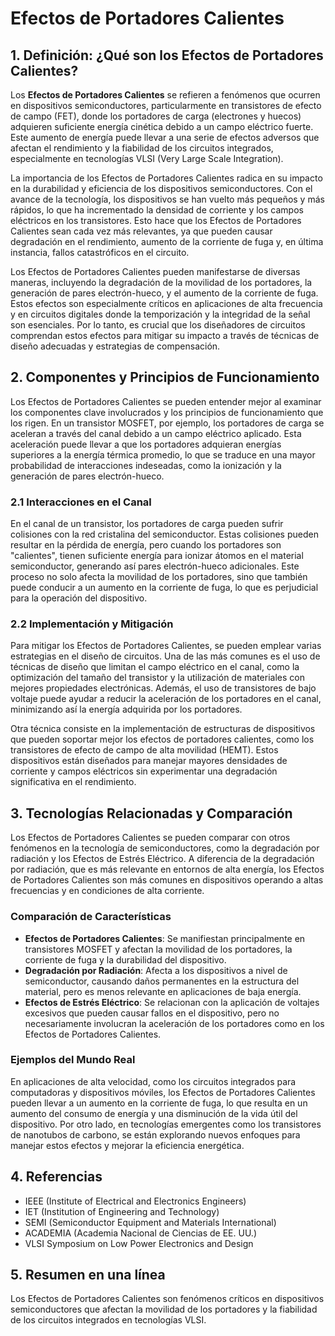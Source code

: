 # Efectos de Portadores Calientes

## 1. Definición: ¿Qué son los **Efectos de Portadores Calientes**?
Los **Efectos de Portadores Calientes** se refieren a fenómenos que ocurren en dispositivos semiconductores, particularmente en transistores de efecto de campo (FET), donde los portadores de carga (electrones y huecos) adquieren suficiente energía cinética debido a un campo eléctrico fuerte. Este aumento de energía puede llevar a una serie de efectos adversos que afectan el rendimiento y la fiabilidad de los circuitos integrados, especialmente en tecnologías VLSI (Very Large Scale Integration).

La importancia de los Efectos de Portadores Calientes radica en su impacto en la durabilidad y eficiencia de los dispositivos semiconductores. Con el avance de la tecnología, los dispositivos se han vuelto más pequeños y más rápidos, lo que ha incrementado la densidad de corriente y los campos eléctricos en los transistores. Esto hace que los Efectos de Portadores Calientes sean cada vez más relevantes, ya que pueden causar degradación en el rendimiento, aumento de la corriente de fuga y, en última instancia, fallos catastróficos en el circuito.

Los Efectos de Portadores Calientes pueden manifestarse de diversas maneras, incluyendo la degradación de la movilidad de los portadores, la generación de pares electrón-hueco, y el aumento de la corriente de fuga. Estos efectos son especialmente críticos en aplicaciones de alta frecuencia y en circuitos digitales donde la temporización y la integridad de la señal son esenciales. Por lo tanto, es crucial que los diseñadores de circuitos comprendan estos efectos para mitigar su impacto a través de técnicas de diseño adecuadas y estrategias de compensación.

## 2. Componentes y Principios de Funcionamiento
Los Efectos de Portadores Calientes se pueden entender mejor al examinar los componentes clave involucrados y los principios de funcionamiento que los rigen. En un transistor MOSFET, por ejemplo, los portadores de carga se aceleran a través del canal debido a un campo eléctrico aplicado. Esta aceleración puede llevar a que los portadores adquieran energías superiores a la energía térmica promedio, lo que se traduce en una mayor probabilidad de interacciones indeseadas, como la ionización y la generación de pares electrón-hueco.

### 2.1 Interacciones en el Canal
En el canal de un transistor, los portadores de carga pueden sufrir colisiones con la red cristalina del semiconductor. Estas colisiones pueden resultar en la pérdida de energía, pero cuando los portadores son "calientes", tienen suficiente energía para ionizar átomos en el material semiconductor, generando así pares electrón-hueco adicionales. Este proceso no solo afecta la movilidad de los portadores, sino que también puede conducir a un aumento en la corriente de fuga, lo que es perjudicial para la operación del dispositivo.

### 2.2 Implementación y Mitigación
Para mitigar los Efectos de Portadores Calientes, se pueden emplear varias estrategias en el diseño de circuitos. Una de las más comunes es el uso de técnicas de diseño que limitan el campo eléctrico en el canal, como la optimización del tamaño del transistor y la utilización de materiales con mejores propiedades electrónicas. Además, el uso de transistores de bajo voltaje puede ayudar a reducir la aceleración de los portadores en el canal, minimizando así la energía adquirida por los portadores.

Otra técnica consiste en la implementación de estructuras de dispositivos que pueden soportar mejor los efectos de portadores calientes, como los transistores de efecto de campo de alta movilidad (HEMT). Estos dispositivos están diseñados para manejar mayores densidades de corriente y campos eléctricos sin experimentar una degradación significativa en el rendimiento.

## 3. Tecnologías Relacionadas y Comparación
Los Efectos de Portadores Calientes se pueden comparar con otros fenómenos en la tecnología de semiconductores, como la degradación por radiación y los Efectos de Estrés Eléctrico. A diferencia de la degradación por radiación, que es más relevante en entornos de alta energía, los Efectos de Portadores Calientes son más comunes en dispositivos operando a altas frecuencias y en condiciones de alta corriente.

### Comparación de Características
- **Efectos de Portadores Calientes**: Se manifiestan principalmente en transistores MOSFET y afectan la movilidad de los portadores, la corriente de fuga y la durabilidad del dispositivo.
- **Degradación por Radiación**: Afecta a los dispositivos a nivel de semiconductor, causando daños permanentes en la estructura del material, pero es menos relevante en aplicaciones de baja energía.
- **Efectos de Estrés Eléctrico**: Se relacionan con la aplicación de voltajes excesivos que pueden causar fallos en el dispositivo, pero no necesariamente involucran la aceleración de los portadores como en los Efectos de Portadores Calientes.

### Ejemplos del Mundo Real
En aplicaciones de alta velocidad, como los circuitos integrados para computadoras y dispositivos móviles, los Efectos de Portadores Calientes pueden llevar a un aumento en la corriente de fuga, lo que resulta en un aumento del consumo de energía y una disminución de la vida útil del dispositivo. Por otro lado, en tecnologías emergentes como los transistores de nanotubos de carbono, se están explorando nuevos enfoques para manejar estos efectos y mejorar la eficiencia energética.

## 4. Referencias
- IEEE (Institute of Electrical and Electronics Engineers)
- IET (Institution of Engineering and Technology)
- SEMI (Semiconductor Equipment and Materials International)
- ACADEMIA (Academia Nacional de Ciencias de EE. UU.)
- VLSI Symposium on Low Power Electronics and Design

## 5. Resumen en una línea
Los Efectos de Portadores Calientes son fenómenos críticos en dispositivos semiconductores que afectan la movilidad de los portadores y la fiabilidad de los circuitos integrados en tecnologías VLSI.